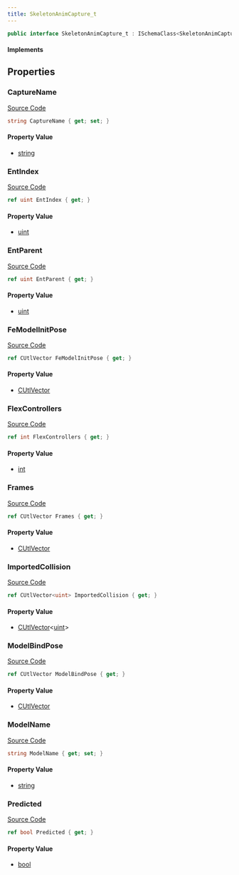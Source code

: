 ```yaml
---
title: SkeletonAnimCapture_t
---
```


```csharp
public interface SkeletonAnimCapture_t : ISchemaClass<SkeletonAnimCapture_t>, ISchemaField, ISchemaClass, INativeHandle
```

#### Implements

## Properties

### CaptureName

[Source Code](https://github.com/swiftly-solution/swiftlys2/blob/beta/managed/src/SwiftlyS2.Generated/Schemas/Interfaces/SkeletonAnimCapture_t.cs#L24)

```csharp
string CaptureName { get; set; }
```

#### Property Value

- [string](https://learn.microsoft.com/dotnet/api/system.string)

### EntIndex

[Source Code](https://github.com/swiftly-solution/swiftlys2/blob/beta/managed/src/SwiftlyS2.Generated/Schemas/Interfaces/SkeletonAnimCapture_t.cs#L16)

```csharp
ref uint EntIndex { get; }
```

#### Property Value

- [uint](https://learn.microsoft.com/dotnet/api/system.uint32)

### EntParent

[Source Code](https://github.com/swiftly-solution/swiftlys2/blob/beta/managed/src/SwiftlyS2.Generated/Schemas/Interfaces/SkeletonAnimCapture_t.cs#L18)

```csharp
ref uint EntParent { get; }
```

#### Property Value

- [uint](https://learn.microsoft.com/dotnet/api/system.uint32)

### FeModelInitPose

[Source Code](https://github.com/swiftly-solution/swiftlys2/blob/beta/managed/src/SwiftlyS2.Generated/Schemas/Interfaces/SkeletonAnimCapture_t.cs#L30)

```csharp
ref CUtlVector FeModelInitPose { get; }
```

#### Property Value

- [CUtlVector](/docs/api/)

### FlexControllers

[Source Code](https://github.com/swiftly-solution/swiftlys2/blob/beta/managed/src/SwiftlyS2.Generated/Schemas/Interfaces/SkeletonAnimCapture_t.cs#L32)

```csharp
ref int FlexControllers { get; }
```

#### Property Value

- [int](https://learn.microsoft.com/dotnet/api/system.int32)

### Frames

[Source Code](https://github.com/swiftly-solution/swiftlys2/blob/beta/managed/src/SwiftlyS2.Generated/Schemas/Interfaces/SkeletonAnimCapture_t.cs#L37)

```csharp
ref CUtlVector Frames { get; }
```

#### Property Value

- [CUtlVector](/docs/api/)

### ImportedCollision

[Source Code](https://github.com/swiftly-solution/swiftlys2/blob/beta/managed/src/SwiftlyS2.Generated/Schemas/Interfaces/SkeletonAnimCapture_t.cs#L20)

```csharp
ref CUtlVector<uint> ImportedCollision { get; }
```

#### Property Value

- [CUtlVector](/docs/api/-1)<[uint](https://learn.microsoft.com/dotnet/api/system.uint32)>

### ModelBindPose

[Source Code](https://github.com/swiftly-solution/swiftlys2/blob/beta/managed/src/SwiftlyS2.Generated/Schemas/Interfaces/SkeletonAnimCapture_t.cs#L27)

```csharp
ref CUtlVector ModelBindPose { get; }
```

#### Property Value

- [CUtlVector](/docs/api/)

### ModelName

[Source Code](https://github.com/swiftly-solution/swiftlys2/blob/beta/managed/src/SwiftlyS2.Generated/Schemas/Interfaces/SkeletonAnimCapture_t.cs#L22)

```csharp
string ModelName { get; set; }
```

#### Property Value

- [string](https://learn.microsoft.com/dotnet/api/system.string)

### Predicted

[Source Code](https://github.com/swiftly-solution/swiftlys2/blob/beta/managed/src/SwiftlyS2.Generated/Schemas/Interfaces/SkeletonAnimCapture_t.cs#L34)

```csharp
ref bool Predicted { get; }
```

#### Property Value

- [bool](https://learn.microsoft.com/dotnet/api/system.boolean)

